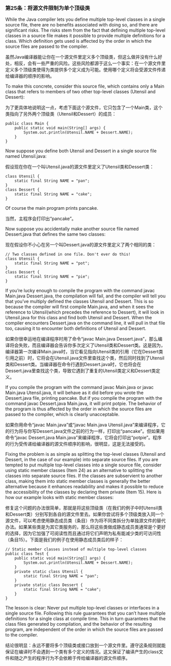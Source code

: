 ### 第25条：将源文件限制为单个顶级类

While the Java compiler lets you define multiple top-level classes in a single source file, there are no benefits associated with doing so, and there are significant risks. The risks stem from the fact that defining multiple top-level classes in a source file makes it possible to provide multiple definitions for a class. Which definition gets used is affected by the order in which the source files are passed to the compiler.

虽然Java编译器能让你在一个源文件里定义多个顶级类，但这么做并没有什么好处，相反，会有一些严重的风险。这些风险都源于这么一个事实：在一个源文件里定义多个顶级类使得为类提供多个定义成为可能。使用哪个定义将会受源文件传递给编译器的顺序的影响。

To make this concrete, consider this source file, which contains only a Main class that refers to members of two other top-level classes \(Utensil and Dessert\):

为了更具体地说明这一点，考虑下面这个源文件，它只包含了一个Main类，这个类指向了另外两个顶级类（Utensil和Dessert）的成员：

```
public class Main {
    public static void main(String[] args) {
        System.out.println(Utensil.NAME + Dessert.NAME); 
    }
}
```

Now suppose you define both Utensil and Dessert in a single source file named Utensil.java:

假设现在你在一个叫Utensil.java的源文件里定义了Utensil类和Dessert类：

```
class Utensil {
    static final String NAME = "pan"; 
}
class Dessert {
    static final String NAME = "cake";
}
```

Of course the main program prints pancake.

当然，主程序会打印出“pancake”。

Now suppose you accidentally make another source file named Dessert.java that defines the same two classes:

现在假设你不小心在另一个叫Dessert.java的源文件里定义了两个相同的类：

```
// Two classes defined in one file. Don't ever do this!
class Utensil {
    static final String NAME = "pot";
}
class Dessert {
    static final String NAME = "pie";
}
```

If you’re lucky enough to compile the program with the command javac Main.java Dessert.java, the compilation will fail, and the compiler will tell you that you’ve multiply defined the classes Utensil and Dessert. This is so because the compiler will first compile Main.java, and when it sees the reference to Utensil\(which precedes the reference to Dessert\), it will look in Utensil.java for this class and find both Utensil and Dessert. When the compiler encounters Dessert.java on the command line, it will pull in that file too, causing it to encounter both definitions of Utensil and Dessert.

如果你很幸运地在编译程序时用了命令“javac Main.java Dessert.java”，那么编译将会失败，而且编译器会告诉你多次定义了Utensil类和Dessert类。这是因为，编译器第一次编译Main.java时，当它看见指向Utensil类的引用（它在Dessert类引用之前）时，它将会在Utensil.java文件里查找这个类，然后同时找到了Utensil类和Dessert类。当编译器在命令行遇到Dessert.java时，它也将会在Dessert.java里查找这个类，导致它遇到了重复的Utensil类定义和Dessert类定义。

If you compile the program with the command javac Main.java or javac Main.java Utensil.java, it will behave as it did before you wrote the Dessert.java file, printing pancake. But if you compile the program with the command javac Dessert.java Main.java, it will print potpie. The behavior of the program is thus affected by the order in which the source files are passed to the compiler, which is clearly unacceptable.

如果你用命令“javac Main.java”或“javac Main.java Utensil.java”来编译程序，它的行为将与你写Dessert.java文件之前的行为一样，打印出“pancake”。但如果用命令“javac Dessert.java Main.java”来编译程序，它将会打印出“potpie”。程序的行为受传递给编译器的源文件顺序的影响，很明显，这是无法接受的。

Fixing the problem is as simple as splitting the top-level classes \(Utensil and Dessert, in the case of our example\) into separate source files. If you are tempted to put multiple top-level classes into a single source file, consider using static member classes \(Item 24\) as an alternative to splitting the classes into separate source files. If the classes are subservient to another class, making them into static member classes is generally the better alternative because it enhances readability and makes it possible to reduce the accessibility of the classes by declaring them private \(Item 15\). Here is how our example looks with static member classes:

修复这个问题的办法很简单，那就是将这些顶级类（在我们的例子中时Utensil类和Dessert类）分别写到各自的源文件里去。如果你尝试将多个顶级类放入同一个源文件，可以考虑使用静态成员类（条目）作为将不同类拆分为单独源文件的替代办法。如果某些类是为其它类服务的，那么将这些类做成静态成员类通常是个更好的选择，因为它加强了可阅读性而且通过将它们声明为私有能减少类的可访问性（条目15）。下面是我们的例子在使用静态成员类后的样子：

```
// Static member classes instead of multiple top-level classes
public class Test {
    public static void main(String[] args) { 
        System.out.println(Utensil.NAME + Dessert.NAME);
    }
    private static class Utensil {
        static final String NAME = "pan";
    }
    private static class Dessert {
        static final String NAME = "cake";
    } 
}
```

The lesson is clear: Never put multiple top-level classes or interfaces in a single source file. Following this rule guarantees that you can’t have multiple definitions for a single class at compile time. This in turn guarantees that the class files generated by compilation, and the behavior of the resulting program, are independent of the order in which the source files are passed to the compiler.

结论很明显：永远不要将多个顶级类或接口放到一个源文件里。遵守这条规则就能保证在编译时不会遇到一个类有多个定义的情况。这又保证了编译产生的class文件和随之产生的程序行为不会依赖于传给编译器的源文件顺序。


